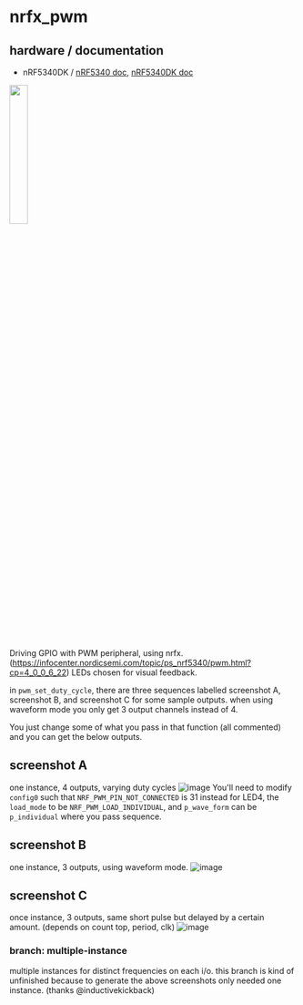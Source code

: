 # nrfx_pwm

## hardware / documentation
- nRF5340DK / [nRF5340 doc](https://infocenter.nordicsemi.com/topic/struct_nrf53/struct/nrf5340.html), [nRF5340DK doc](https://infocenter.nordicsemi.com/index.jsp?topic=%2Fstruct_nrf53%2Fstruct%2Fnrf5340.html)
<img src="https://github.com/droidecahedron/nrf-blueberry/assets/63935881/12612a0e-9f81-4431-8b22-f69704248f89" width=25% height=25%>

Driving GPIO with PWM peripheral, using nrfx. (https://infocenter.nordicsemi.com/topic/ps_nrf5340/pwm.html?cp=4_0_0_6_22)
LEDs chosen for visual feedback.

in `pwm_set_duty_cycle`, there are three sequences labelled screenshot A, screenshot B, and screenshot C for some sample outputs.
when using waveform mode you only get 3 output channels instead of 4.

You just change some of what you pass in that function (all commented) and you can get the below outputs.

## screenshot A
one instance, 4 outputs, varying duty cycles
![image](https://github.com/droidecahedron/nrfx_pwm/assets/63935881/fae9f85b-38fb-4c3f-90cf-1ec1746f04f2)
You'll need to modify `config0` such that `NRF_PWM_PIN_NOT_CONNECTED` is 31 instead for LED4, the `load_mode` to be `NRF_PWM_LOAD_INDIVIDUAL`, and `p_wave_form` can be `p_individual` where you pass sequence.

## screenshot B
one instance, 3 outputs, using waveform mode.
![image](https://github.com/droidecahedron/nrfx_pwm/assets/63935881/7df6ae4f-cbe1-45a2-a41e-7b9e5412b2cf)


## screenshot C
once instance, 3 outputs, same short pulse but delayed by a certain amount. (depends on count top, period, clk)
![image](https://github.com/droidecahedron/nrfx_pwm/assets/63935881/12fb30f4-b159-4d97-a498-86d6ad50e4b8)


### branch: multiple-instance
multiple instances for distinct frequencies on each i/o. this branch is kind of unfinished because to generate the above screenshots only needed one instance. (thanks @inductivekickback)
